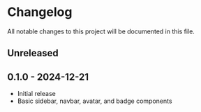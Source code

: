 # Changelog

All notable changes to this project will be documented in this file.

## Unreleased

## 0.1.0 - 2024-12-21

- Initial release
- Basic sidebar, navbar, avatar, and badge components
